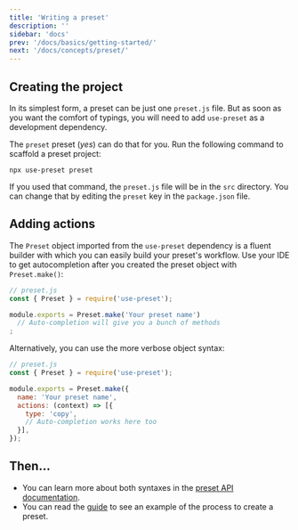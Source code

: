 ```yaml
---
title: 'Writing a preset'
description: ''
sidebar: 'docs'
prev: '/docs/basics/getting-started/'
next: '/docs/concepts/preset/'
---
```


## Creating the project

In its simplest form, a preset can be just one `preset.js` file. But as soon as you want the comfort of typings, you will need to add `use-preset` as a development dependency.

The `preset` preset (_yes_) can do that for you. Run the following command to scaffold a preset project:

```npx
npx use-preset preset
```

If you used that command, the `preset.js` file will be in the `src` directory. You can change that by editing the `preset` key in the `package.json` file.

## Adding actions

The `Preset` object imported from the `use-preset` dependency is a fluent builder with which you can easily build your preset's workflow. Use your IDE to get autocompletion after you created the preset object with `Preset.make()`:

<!-- prettier-ignore -->
```js
// preset.js
const { Preset } = require('use-preset');

module.exports = Preset.make('Your preset name')
  // Auto-completion will give you a bunch of methods
;
```

Alternatively, you can use the more verbose object syntax:

<!-- prettier-ignore -->
```js
// preset.js
const { Preset } = require('use-preset');

module.exports = Preset.make({
  name: 'Your preset name',
  actions: (context) => [{
    type: 'copy',
    // Auto-completion works here too
  }],
});
```

## Then...

- You can learn more about both syntaxes in the [preset API documentation](/docs/api/preset/).
- You can read the [guide](/docs/guide/) to see an example of the process to create a preset.
